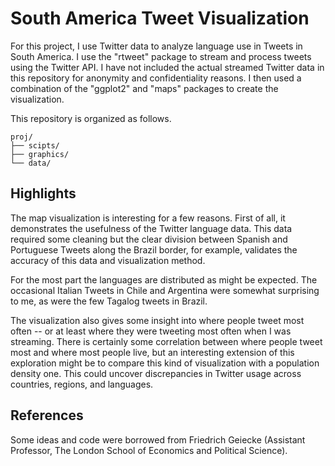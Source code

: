 # South America Tweet Visualization

For this project, I use Twitter data to analyze language use in Tweets in South America. I use the "rtweet" package to stream and process tweets using the Twitter API. I have not included the actual streamed Twitter data in this repository for anonymity and confidentiality reasons. I then used a combination of the "ggplot2" and "maps" packages to create the visualization.

This repository is organized as follows.

```
proj/
├── scipts/
├── graphics/
└── data/
```

## Highlights

The map visualization is interesting for a few reasons. First of all, it demonstrates the usefulness of the Twitter language data. This data required some cleaning but the clear division between Spanish and Portuguese Tweets along the Brazil border, for example, validates the accuracy of this data and visualization method. 

For the most part the languages are distributed as might be expected. The occasional Italian Tweets in Chile and Argentina were somewhat surprising to me, as were the few Tagalog tweets in Brazil. 

The visualization also gives some insight into where people tweet most often -- or at least where they were tweeting most often when I was streaming. There is certainly some correlation between where people tweet most and where most people live, but an interesting extension of this exploration might be to compare this kind of visualization with a population density one. This could uncover discrepancies in Twitter usage across countries, regions, and languages. 

## References

Some ideas and code were borrowed from Friedrich Geiecke (Assistant Professor, The London School of Economics and Political Science).

